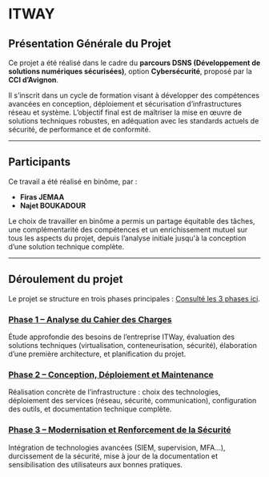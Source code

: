 # ITWAY

## Présentation Générale du Projet

Ce projet a été réalisé dans le cadre du **parcours DSNS (Développement de solutions numériques sécurisées)**, option **Cybersécurité**, proposé par la **CCI d’Avignon**.

Il s’inscrit dans un cycle de formation visant à développer des compétences avancées en conception, déploiement et sécurisation d’infrastructures réseau et système. L’objectif final est de maîtriser la mise en œuvre de solutions techniques robustes, en adéquation avec les standards actuels de sécurité, de performance et de conformité.

---

## Participants

Ce travail a été réalisé en binôme, par :

* **Firas JEMAA**
* **Najet BOUKADOUR**

Le choix de travailler en binôme a permis un partage équitable des tâches, une complémentarité des compétences et un enrichissement mutuel sur tous les aspects du projet, depuis l’analyse initiale jusqu'à la conception d’une solution technique complète.

---

## Déroulement du projet
Le projet se structure en trois phases principales : [Consulté les 3 phases ici](./others/document.pdf).

### [Phase 1 – Analyse du Cahier des Charges](./phase1.md)
Étude approfondie des besoins de l’entreprise ITWay, évaluation des solutions techniques (virtualisation, conteneurisation, sécurité), élaboration d’une première architecture, et planification du projet.

### [Phase 2 – Conception, Déploiement et Maintenance](./phase2.md)
Réalisation concrète de l’infrastructure : choix des technologies, déploiement des services (réseau, sécurité, communication), configuration des outils, et documentation technique complète.

### [Phase 3 – Modernisation et Renforcement de la Sécurité](./phase3.md)
Intégration de technologies avancées (SIEM, supervision, MFA...), durcissement de la sécurité, mise à jour de la documentation et sensibilisation des utilisateurs aux bonnes pratiques.